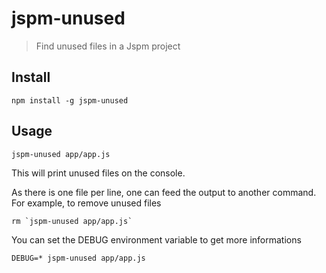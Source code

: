 # jspm-unused

> Find unused files in a Jspm project

## Install

```shell
npm install -g jspm-unused
```

## Usage

```shell
jspm-unused app/app.js
```

This will print unused files on the console.

As there is one file per line, one can feed the output to another command.
For example, to remove unused files
```shell
rm `jspm-unused app/app.js`
```

You can set the DEBUG environment variable to get more informations
```shell
DEBUG=* jspm-unused app/app.js
```
